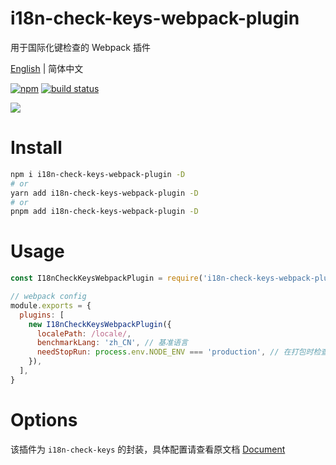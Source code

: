 # i18n-check-keys-webpack-plugin

用于国际化键检查的 Webpack 插件

[English](./README.md) | 简体中文

[![npm](https://img.shields.io/npm/v/i18n-check-keys-webpack-plugin.svg)](https://github.com/hmydgz/i18n-check-keys-webpack-plugin) [![build status](https://github.com/hmydgz/i18n-check-keys-webpack-plugin/actions/workflows/build.action.yml/badge.svg?branch=main)](https://github.com/hmydgz/i18n-check-keys-webpack-plugin/actions)

![](http://qiniuyun.hmydgz.top/doc/img/i18n-check-keys-webpack-plugin-img2.png)

# Install
```bash
npm i i18n-check-keys-webpack-plugin -D
# or
yarn add i18n-check-keys-webpack-plugin -D
# or
pnpm add i18n-check-keys-webpack-plugin -D
```

# Usage
```js
const I18nCheckKeysWebpackPlugin = require('i18n-check-keys-webpack-plugin')

// webpack config
module.exports = {
  plugins: [
    new I18nCheckKeysWebpackPlugin({
      localePath: /locale/,
      benchmarkLang: 'zh_CN', // 基准语言
      needStopRun: process.env.NODE_ENV === 'production', // 在打包时检查到有缺失就停止进程
    }),
  ],
}
```

# Options
该插件为 `i18n-check-keys` 的封装，具体配置请查看原文档
[Document](https://github.com/hmydgz/i18n-check-keys#options)